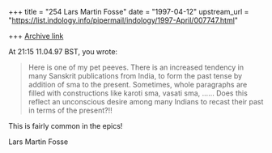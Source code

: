 +++
title = "254 Lars Martin Fosse"
date = "1997-04-12"
upstream_url = "https://list.indology.info/pipermail/indology/1997-April/007747.html"

+++
[Archive link](https://list.indology.info/pipermail/indology/1997-April/007747.html)

At 21:15 11.04.97 BST, you wrote:
>
>
>Here is one of my pet peeves. There is an increased tendency in many
>Sanskrit publications from India, to form the past tense by addition of
>sma to the present. Sometimes, whole paragraphs are filled with
>constructions like karoti sma, vasati sma, ...... Does this reflect an
>unconscious desire among many Indians to recast their past in terms of the
>present?!!
>
This is fairly common in the epics!

Lars Martin Fosse





